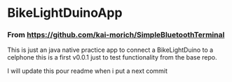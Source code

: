 # BikeLightDuinoApp
### From https://github.com/kai-morich/SimpleBluetoothTerminal

This is just an java native practice app to connect a BikeLightDuino to a celphone
this is a first v0.0.1 just to test functionality from the base repo.

I will  update this pour readme when i put a next commit